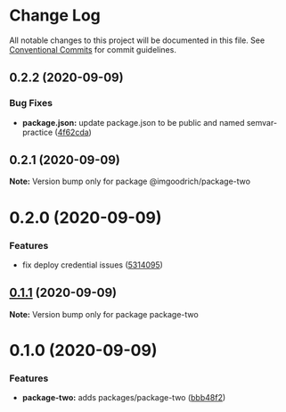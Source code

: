 # Change Log

All notable changes to this project will be documented in this file.
See [Conventional Commits](https://conventionalcommits.org) for commit guidelines.

## 0.2.2 (2020-09-09)


### Bug Fixes

* **package.json:** update package.json to be public and named semvar-practice ([4f62cda](https://github.com/LeeMellon/semver-practice/commit/4f62cda6a54e49fbe20c1706f9334c76cbdecd83))





## 0.2.1 (2020-09-09)

**Note:** Version bump only for package @imgoodrich/package-two





# 0.2.0 (2020-09-09)


### Features

* fix deploy credential issues ([5314095](https://github.com/LeeMellon/semver-practice/commit/5314095da74e8b2d841e8c65f8a2b6c4e784a1d3))





## [0.1.1](https://github.com/LeeMellon/semver-practice/compare/package-two@0.1.0...package-two@0.1.1) (2020-09-09)

**Note:** Version bump only for package package-two





# 0.1.0 (2020-09-09)


### Features

* **package-two:** adds packages/package-two ([bbb48f2](https://github.com/LeeMellon/semver-practice/commit/bbb48f2eaaf1705e9fae2cd74b3913d2e2aacb56))
